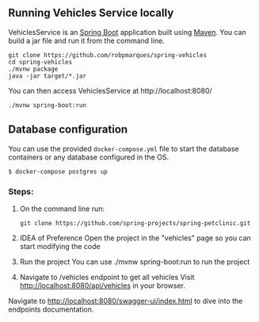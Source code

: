 ## Running Vehicles Service locally
VehiclesService is an [Spring Boot](https://spring.io/guides/gs/spring-boot) application built using [Maven](https://spring.io/guides/gs/maven/). You can build a jar file and run it from the command line.


```
git clone https://github.com/robpmarques/spring-vehicles
cd spring-vehicles
./mvnw package
java -jar target/*.jar
```

You can then access VehiclesService at http://localhost:8080/

```
./mvnw spring-boot:run
```

## Database configuration

You can use the provided `docker-compose.yml` file to start the database containers or any database configured in the OS.

```
$ docker-compose postgres up
```

### Steps:

1) On the command line run:
    ```
    git clone https://github.com/spring-projects/spring-petclinic.git
    ```

2) IDEA of Preference
    Open the project in the "vehicles" page so you can start modifying the code
    
3) Run the project
    You can use ./mvnw spring-boot:run to run the project

3) Navigate to /vehicles endpoint to get all vehicles
    Visit [http://localhost:8080/api/vehicles](http://localhost:8080/api/vehicles) in your browser.


Navigate to [http://localhost:8080/swagger-ui/index.html](http://localhost:8080/swagger-ui/index.html) to dive into the endpoints documentation.
